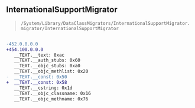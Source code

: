 ## InternationalSupportMigrator

> `/System/Library/DataClassMigrators/InternationalSupportMigrator.migrator/InternationalSupportMigrator`

```diff

-452.0.0.0.0
+454.100.0.0.0
   __TEXT.__text: 0xac
   __TEXT.__auth_stubs: 0x60
   __TEXT.__objc_stubs: 0xa0
   __TEXT.__objc_methlist: 0x20
-  __TEXT.__const: 0x50
+  __TEXT.__const: 0x58
   __TEXT.__cstring: 0x1d
   __TEXT.__objc_classname: 0x16
   __TEXT.__objc_methname: 0x76

```
